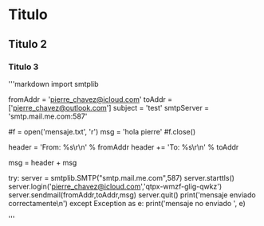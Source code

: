 # Titulo 
## Titulo 2
### Titulo 3

'''markdown
import smtplib

fromAddr = 'pierre_chavez@icloud.com'
toAddr = ['pierre_chavez@outlook.com']
subject = 'test'
smtpServer = 'smtp.mail.me.com:587'

#f = open('mensaje.txt', 'r')
msg = 'hola pierre'
#f.close()

header = 'From: %s\r\n' % fromAddr
header += 'To: %s\r\n' % toAddr


msg = header + msg

try: 
	server = smtplib.SMTP("smtp.mail.me.com",587)
	server.starttls()
	server.login('pierre_chavez@icloud.com','qtpx-wmzf-glig-qwkz')
	server.sendmail(fromAddr,toAddr,msg)
	server.quit()
	print('mensaje enviado correctamente\n')
except Exception as e:
	print('mensaje no enviado ', e)

'''
